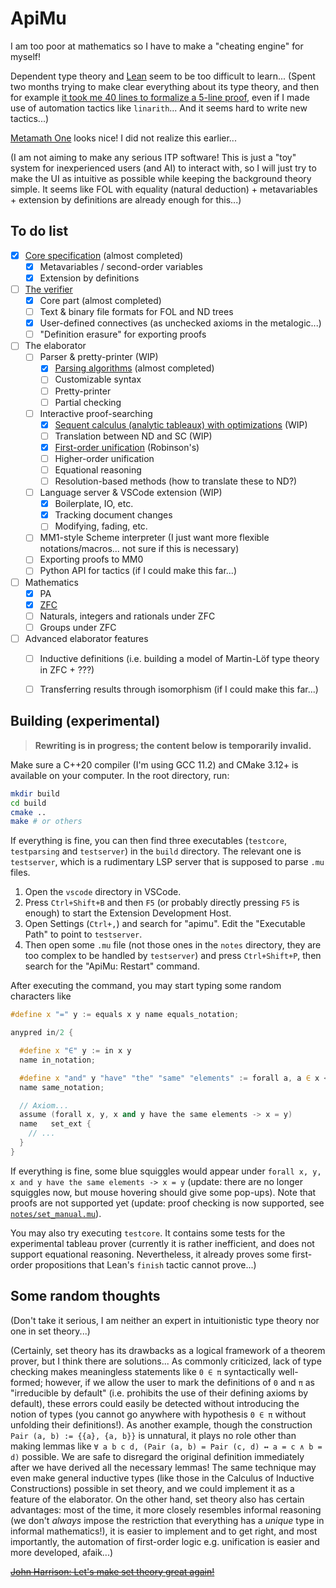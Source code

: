 # ApiMu

I am too poor at mathematics so I have to make a "cheating engine" for myself!

Dependent type theory and [Lean](https://leanprover.github.io/) seem to be too difficult to learn... (Spent two months trying to make clear everything about its type theory, and then for example [it took me 40 lines to formalize a 5-line proof](https://github.com/bridgekat/lean-notes/blob/e8a9df5fff3feea2c5cc2d0112c101dd8d68f80c/src/2_analysis/1_the_real_and_complex_number_systems.lean#L448), even if I made use of automation tactics like `linarith`... And it seems hard to write new tactics...)

[Metamath One](https://github.com/digama0/mm0/blob/master/mm0-hs/mm1.md) looks nice! I did not realize this earlier...

(I am not aiming to make any serious ITP software! This is just a "toy" system for inexperienced users (and AI) to interact with, so I will just try to make the UI as intuitive as possible while keeping the background theory simple. It seems like FOL with equality (natural deduction) + metavariables + extension by definitions are already enough for this...)


## To do list

- [x] [Core specification](notes/design.md) (almost completed)
  - [x] Metavariables / second-order variables
  - [x] Extension by definitions
- [ ] [The verifier](src/core/)
  - [x] Core part (almost completed)
  - [ ] Text & binary file formats for FOL and ND trees
  - [x] User-defined connectives (as unchecked axioms in the metalogic...)
  - [ ] "Definition erasure" for exporting proofs
- [ ] The elaborator
  - [ ] Parser & pretty-printer (WIP)
    - [x] [Parsing algorithms](src/parsing/) (almost completed)
    - [ ] Customizable syntax
    - [ ] Pretty-printer
    - [ ] Partial checking
  - [ ] Interactive proof-searching
    - [x] [Sequent calculus (analytic tableaux) with optimizations](src/elab/tableau.hpp) (WIP)
    - [ ] Translation between ND and SC (WIP)
    - [x] [First-order unification](src/elab/procs.hpp) (Robinson's)
    - [ ] Higher-order unification
    - [ ] Equational reasoning
    - [ ] Resolution-based methods (how to translate these to ND?)
  - [ ] Language server & VSCode extension (WIP)
    - [x] Boilerplate, IO, etc.
    - [x] Tracking document changes
    - [ ] Modifying, fading, etc.
  - [ ] MM1-style Scheme interpreter (I just want more flexible notations/macros... not sure if this is necessary)
  - [ ] Exporting proofs to MM0
  - [ ] Python API for tactics (if I could make this far...)
- [ ] Mathematics
  - [x] PA
  - [x] [ZFC](notes/set_manual.mu)
  - [ ] Naturals, integers and rationals under ZFC
  - [ ] Groups under ZFC
- [ ] Advanced elaborator features
  - [ ] Inductive definitions (i.e. building a model of Martin-Löf type theory in ZFC + ???)
  - [ ] Transferring results through isomorphism (if I could make this far...)


## Building (experimental)

> **Rewriting is in progress; the content below is temporarily invalid.**

Make sure a C++20 compiler (I'm using GCC 11.2) and CMake 3.12+ is available on your computer. In the root directory, run:

```sh
mkdir build
cd build
cmake ..
make # or others
```

If everything is fine, you can then find three executables (`testcore`, `testparsing` and `testserver`) in the `build` directory. The relevant one is `testserver`, which is a rudimentary LSP server that is supposed to parse `.mu` files.

1. Open the `vscode` directory in VSCode.
2. Press `Ctrl+Shift+B` and then `F5` (or probably directly pressing `F5` is enough) to start the Extension Development Host.
3. Open Settings (`Ctrl+,`) and search for "apimu". Edit the "Executable Path" to point to `testserver`.
4. Then open some `.mu` file (not those ones in the `notes` directory, they are too complex to be handled by `testserver`) and press `Ctrl+Shift+P`, then search for the "ApiMu: Restart" command.

After executing the command, you may start typing some random characters like

```c++
#define x "=" y := equals x y name equals_notation;

anypred in/2 {

  #define x "∈" y := in x y
  name in_notation;

  #define x "and" y "have" "the" "same" "elements" := forall a, a ∈ x <-> a ∈ y
  name same_notation;

  // Axiom...
  assume (forall x, y, x and y have the same elements -> x = y)
  name   set_ext {
    // ...
  }
}
```

If everything is fine, some blue squiggles would appear under `forall x, y, x and y have the same elements -> x = y` (update: there are no longer squiggles now, but mouse hovering should give some pop-ups). Note that proofs are not supported yet (update: proof checking is now supported, see [`notes/set_manual.mu`](notes/set_manual.mu)).

You may also try executing `testcore`. It contains some tests for the experimental tableau prover (currently it is rather inefficient, and does not support equational reasoning. Nevertheless, it already proves some first-order propositions that Lean's `finish` tactic cannot prove...)


## Some random thoughts

(Don't take it serious, I am neither an expert in intuitionistic type theory nor one in set theory...)

(Certainly, set theory has its drawbacks as a logical framework of a theorem prover, but I think there are solutions... As commonly criticized, lack of type checking makes meaningless statements like `0 ∈ π` syntactically well-formed; however, if we allow the user to mark the definitions of `0` and `π` as "irreducible by default" (i.e. prohibits the use of their defining axioms by default), these errors could easily be detected without introducing the notion of types (you cannot go anywhere with hypothesis `0 ∈ π` without unfolding their definitions!). As another example, though the construction `Pair (a, b) := {{a}, {a, b}}` is unnatural, it plays no role other than making lemmas like `∀ a b c d, (Pair (a, b) = Pair (c, d) ↔ a = c ∧ b = d)` possible. We are safe to disregard the original definition immediately after we have derived all the necessary lemmas! The same technique may even make general inductive types (like those in the Calculus of Inductive Constructions) possible in set theory, and we could implement it as a feature of the elaborator. On the other hand, set theory also has certain advantages: most of the time, it more closely resembles informal reasoning (we don't *always* impose the restriction that everything has a *unique* type in informal mathematics!), it is easier to implement and to get right, and most importantly, the automation of first-order logic e.g. unification is easier and more developed, afaik...)

[~~John Harrison: Let's make set theory great again!~~](http://aitp-conference.org/2018/slides/JH.pdf)

